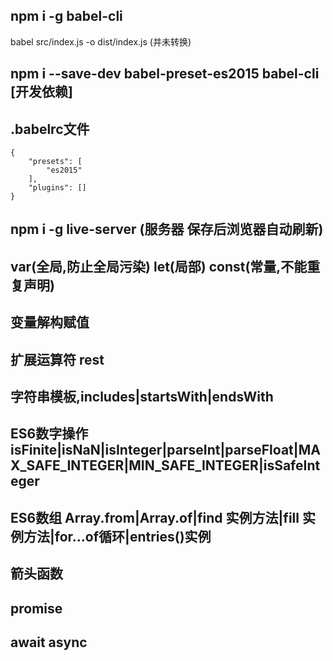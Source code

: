 ## npm i -g babel-cli
babel src/index.js -o dist/index.js (并未转换)

## npm i --save-dev babel-preset-es2015 babel-cli  [开发依赖]

## .babelrc文件
```
{
    "presets": [
        "es2015"
    ],
    "plugins": []
}
```
## npm i -g live-server (服务器 保存后浏览器自动刷新)

## var(全局,防止全局污染) let(局部) const(常量,不能重复声明)

## 变量解构赋值

## 扩展运算符 rest

## 字符串模板,includes|startsWith|endsWith 

## ES6数字操作 isFinite|isNaN|isInteger|parseInt|parseFloat|MAX_SAFE_INTEGER|MIN_SAFE_INTEGER|isSafeInteger

## ES6数组 Array.from|Array.of|find 实例方法|fill 实例方法|for...of循环|entries()实例

## 箭头函数

## promise

## await async





